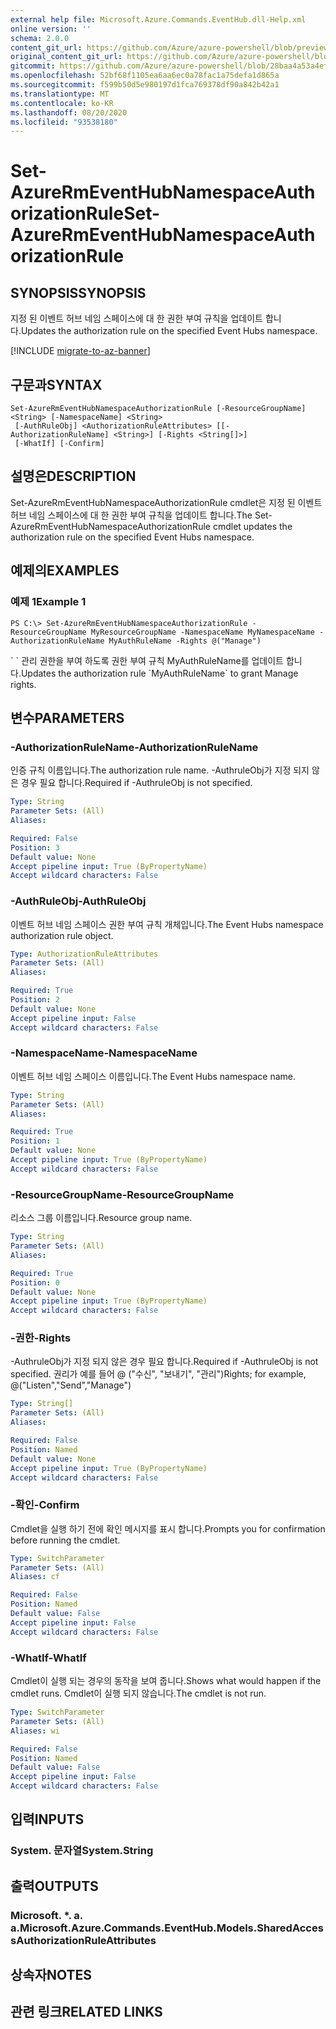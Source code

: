 ```yaml
---
external help file: Microsoft.Azure.Commands.EventHub.dll-Help.xml
online version: ''
schema: 2.0.0
content_git_url: https://github.com/Azure/azure-powershell/blob/preview/src/ResourceManager/EventHub/Commands.EventHub/help/Set-AzureRmEventHubNamespaceAuthorizationRule.md
original_content_git_url: https://github.com/Azure/azure-powershell/blob/preview/src/ResourceManager/EventHub/Commands.EventHub/help/Set-AzureRmEventHubNamespaceAuthorizationRule.md
gitcommit: https://github.com/Azure/azure-powershell/blob/28baa4a53a4efceb1197c032a8db08e199f0858d
ms.openlocfilehash: 52bf68f1105ea6aa6ec0a78fac1a75defa1d865a
ms.sourcegitcommit: f599b50d5e980197d1fca769378df90a842b42a1
ms.translationtype: MT
ms.contentlocale: ko-KR
ms.lasthandoff: 08/20/2020
ms.locfileid: "93538180"
---
```

# <span data-ttu-id="479c9-101">Set-AzureRmEventHubNamespaceAuthorizationRule</span><span class="sxs-lookup"><span data-stu-id="479c9-101">Set-AzureRmEventHubNamespaceAuthorizationRule</span></span>

## <span data-ttu-id="479c9-102">SYNOPSIS</span><span class="sxs-lookup"><span data-stu-id="479c9-102">SYNOPSIS</span></span>
<span data-ttu-id="479c9-103">지정 된 이벤트 허브 네임 스페이스에 대 한 권한 부여 규칙을 업데이트 합니다.</span><span class="sxs-lookup"><span data-stu-id="479c9-103">Updates the authorization rule on the specified Event Hubs namespace.</span></span>

[!INCLUDE [migrate-to-az-banner](../../includes/migrate-to-az-banner.md)]

## <span data-ttu-id="479c9-104">구문과</span><span class="sxs-lookup"><span data-stu-id="479c9-104">SYNTAX</span></span>

```
Set-AzureRmEventHubNamespaceAuthorizationRule [-ResourceGroupName] <String> [-NamespaceName] <String>
 [-AuthRuleObj] <AuthorizationRuleAttributes> [[-AuthorizationRuleName] <String>] [-Rights <String[]>]
 [-WhatIf] [-Confirm]
```

## <span data-ttu-id="479c9-105">설명은</span><span class="sxs-lookup"><span data-stu-id="479c9-105">DESCRIPTION</span></span>
<span data-ttu-id="479c9-106">Set-AzureRmEventHubNamespaceAuthorizationRule cmdlet은 지정 된 이벤트 허브 네임 스페이스에 대 한 권한 부여 규칙을 업데이트 합니다.</span><span class="sxs-lookup"><span data-stu-id="479c9-106">The Set-AzureRmEventHubNamespaceAuthorizationRule cmdlet updates the authorization rule on the specified Event Hubs namespace.</span></span>

## <span data-ttu-id="479c9-107">예제의</span><span class="sxs-lookup"><span data-stu-id="479c9-107">EXAMPLES</span></span>

### <span data-ttu-id="479c9-108">예제 1</span><span class="sxs-lookup"><span data-stu-id="479c9-108">Example 1</span></span>
```
PS C:\> Set-AzureRmEventHubNamespaceAuthorizationRule -ResourceGroupName MyResourceGroupName -NamespaceName MyNamespaceName -AuthorizationRuleName MyAuthRuleName -Rights @("Manage")
```

<span data-ttu-id="479c9-109">\` \` 관리 권한을 부여 하도록 권한 부여 규칙 MyAuthRuleName를 업데이트 합니다.</span><span class="sxs-lookup"><span data-stu-id="479c9-109">Updates the authorization rule \`MyAuthRuleName\` to grant Manage rights.</span></span>

## <span data-ttu-id="479c9-110">변수</span><span class="sxs-lookup"><span data-stu-id="479c9-110">PARAMETERS</span></span>

### <span data-ttu-id="479c9-111">-AuthorizationRuleName</span><span class="sxs-lookup"><span data-stu-id="479c9-111">-AuthorizationRuleName</span></span>
<span data-ttu-id="479c9-112">인증 규칙 이름입니다.</span><span class="sxs-lookup"><span data-stu-id="479c9-112">The authorization rule name.</span></span>
<span data-ttu-id="479c9-113">-AuthruleObj가 지정 되지 않은 경우 필요 합니다.</span><span class="sxs-lookup"><span data-stu-id="479c9-113">Required if -AuthruleObj is not specified.</span></span>

```yaml
Type: String
Parameter Sets: (All)
Aliases: 

Required: False
Position: 3
Default value: None
Accept pipeline input: True (ByPropertyName)
Accept wildcard characters: False
```

### <span data-ttu-id="479c9-114">-AuthRuleObj</span><span class="sxs-lookup"><span data-stu-id="479c9-114">-AuthRuleObj</span></span>
<span data-ttu-id="479c9-115">이벤트 허브 네임 스페이스 권한 부여 규칙 개체입니다.</span><span class="sxs-lookup"><span data-stu-id="479c9-115">The Event Hubs namespace authorization rule object.</span></span>

```yaml
Type: AuthorizationRuleAttributes
Parameter Sets: (All)
Aliases: 

Required: True
Position: 2
Default value: None
Accept pipeline input: False
Accept wildcard characters: False
```

### <span data-ttu-id="479c9-116">-NamespaceName</span><span class="sxs-lookup"><span data-stu-id="479c9-116">-NamespaceName</span></span>
<span data-ttu-id="479c9-117">이벤트 허브 네임 스페이스 이름입니다.</span><span class="sxs-lookup"><span data-stu-id="479c9-117">The Event Hubs namespace name.</span></span>

```yaml
Type: String
Parameter Sets: (All)
Aliases: 

Required: True
Position: 1
Default value: None
Accept pipeline input: True (ByPropertyName)
Accept wildcard characters: False
```

### <span data-ttu-id="479c9-118">-ResourceGroupName</span><span class="sxs-lookup"><span data-stu-id="479c9-118">-ResourceGroupName</span></span>
<span data-ttu-id="479c9-119">리소스 그룹 이름입니다.</span><span class="sxs-lookup"><span data-stu-id="479c9-119">Resource group name.</span></span>

```yaml
Type: String
Parameter Sets: (All)
Aliases: 

Required: True
Position: 0
Default value: None
Accept pipeline input: True (ByPropertyName)
Accept wildcard characters: False
```

### <span data-ttu-id="479c9-120">-권한</span><span class="sxs-lookup"><span data-stu-id="479c9-120">-Rights</span></span>
<span data-ttu-id="479c9-121">-AuthruleObj가 지정 되지 않은 경우 필요 합니다.</span><span class="sxs-lookup"><span data-stu-id="479c9-121">Required if -AuthruleObj is not specified.</span></span>
<span data-ttu-id="479c9-122">권리가 예를 들어 @ ("수신", "보내기", "관리")</span><span class="sxs-lookup"><span data-stu-id="479c9-122">Rights; for example,  @("Listen","Send","Manage")</span></span>

```yaml
Type: String[]
Parameter Sets: (All)
Aliases: 

Required: False
Position: Named
Default value: None
Accept pipeline input: True (ByPropertyName)
Accept wildcard characters: False
```

### <span data-ttu-id="479c9-123">-확인</span><span class="sxs-lookup"><span data-stu-id="479c9-123">-Confirm</span></span>
<span data-ttu-id="479c9-124">Cmdlet을 실행 하기 전에 확인 메시지를 표시 합니다.</span><span class="sxs-lookup"><span data-stu-id="479c9-124">Prompts you for confirmation before running the cmdlet.</span></span>

```yaml
Type: SwitchParameter
Parameter Sets: (All)
Aliases: cf

Required: False
Position: Named
Default value: False
Accept pipeline input: False
Accept wildcard characters: False
```

### <span data-ttu-id="479c9-125">-WhatIf</span><span class="sxs-lookup"><span data-stu-id="479c9-125">-WhatIf</span></span>
<span data-ttu-id="479c9-126">Cmdlet이 실행 되는 경우의 동작을 보여 줍니다.</span><span class="sxs-lookup"><span data-stu-id="479c9-126">Shows what would happen if the cmdlet runs.</span></span>
<span data-ttu-id="479c9-127">Cmdlet이 실행 되지 않습니다.</span><span class="sxs-lookup"><span data-stu-id="479c9-127">The cmdlet is not run.</span></span>

```yaml
Type: SwitchParameter
Parameter Sets: (All)
Aliases: wi

Required: False
Position: Named
Default value: False
Accept pipeline input: False
Accept wildcard characters: False
```

## <span data-ttu-id="479c9-128">입력</span><span class="sxs-lookup"><span data-stu-id="479c9-128">INPUTS</span></span>

### <span data-ttu-id="479c9-129">System. 문자열</span><span class="sxs-lookup"><span data-stu-id="479c9-129">System.String</span></span>

## <span data-ttu-id="479c9-130">출력</span><span class="sxs-lookup"><span data-stu-id="479c9-130">OUTPUTS</span></span>

### <span data-ttu-id="479c9-131">Microsoft. \*. a. a.</span><span class="sxs-lookup"><span data-stu-id="479c9-131">Microsoft.Azure.Commands.EventHub.Models.SharedAccessAuthorizationRuleAttributes</span></span>

## <span data-ttu-id="479c9-132">상속자</span><span class="sxs-lookup"><span data-stu-id="479c9-132">NOTES</span></span>

## <span data-ttu-id="479c9-133">관련 링크</span><span class="sxs-lookup"><span data-stu-id="479c9-133">RELATED LINKS</span></span>

